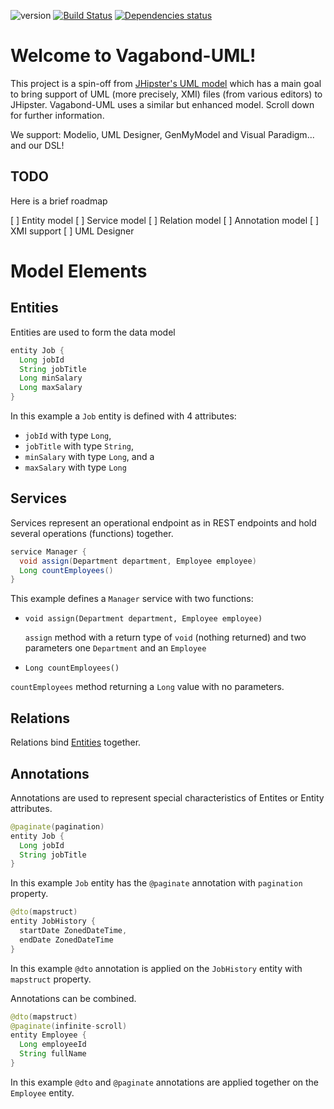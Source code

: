 ![version](https://badge.fury.io/js/vagabond-uml.svg)
[![Build Status](https://travis-ci.org/hakandilek/vagabond-uml.svg?branch=master)](https://travis-ci.org/hakandilek/vagabond-uml) [![Dependencies status](https://david-dm.org/hakandilek/vagabond-uml.svg)](https://david-dm.org/hakandilek/vagabond-uml)

# Welcome to Vagabond-UML!

This project is a spin-off from [JHipster's UML model](https://jhipster.github.io/jhipster-uml/) which has a main goal to bring support of UML (more precisely, XMI) files (from various editors) to JHipster. Vagabond-UML uses a similar but enhanced model. Scroll down for further information.

We support: Modelio, UML Designer, GenMyModel and Visual Paradigm... and our DSL!

## TODO
  Here is a brief roadmap
  
  [ ] Entity model
  [ ] Service model
  [ ] Relation model
  [ ] Annotation model
  [ ] XMI support
  [ ] UML Designer
    
# Model Elements

## Entities

Entities are used to form the data model

```java
entity Job {
  Long jobId
  String jobTitle
  Long minSalary 
  Long maxSalary
}
```
In this example a `Job` entity is defined with 4 attributes:
 - `jobId` with type `Long`,
 - `jobTitle` with type `String`,
 - `minSalary` with type `Long`, and a
 - `maxSalary` with type `Long`

## Services

Services represent an operational endpoint as in REST endpoints and hold several 
operations (functions) together.

```java
service Manager {
  void assign(Department department, Employee employee)
  Long countEmployees()
} 
```
This example defines a `Manager` service with two functions:

 - `void assign(Department department, Employee employee)`
   
   `assign` method with a return type of `void` (nothing returned) and 
   two parameters one `Department` and an `Employee`
   
 - `Long countEmployees()`
  
  `countEmployees` method returning a `Long` value with no parameters.
   

## Relations

Relations bind [Entities](#Entities) together.

## Annotations

Annotations are used to represent special characteristics of Entites or Entity attributes.

```java
@paginate(pagination)
entity Job {
  Long jobId
  String jobTitle
}
```
In this example `Job` entity has the `@paginate` annotation with `pagination` property.

```java
@dto(mapstruct)
entity JobHistory {
  startDate ZonedDateTime,
  endDate ZonedDateTime
}
```
In this example `@dto` annotation is applied on the `JobHistory` entity with `mapstruct` 
property.

Annotations can be combined.

```java
@dto(mapstruct)
@paginate(infinite-scroll)
entity Employee {
  Long employeeId 
  String fullName
}
```
In this example `@dto` and `@paginate` annotations are applied together on the 
`Employee` entity.
 
<!--
For more information, visit our [Wiki page](https://getvagabond.github.io/vagabond-uml/) in JHipster's wiki.
-->

